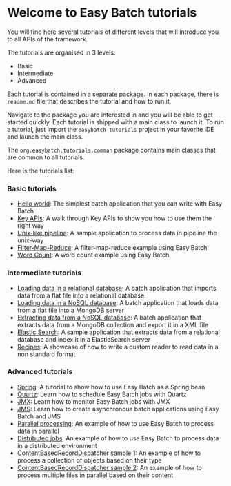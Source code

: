 # Welcome to Easy Batch tutorials

You will find here several tutorials of different levels that will introduce you to all APIs of the framework.

The tutorials are organised in 3 levels:

* Basic
* Intermediate
* Advanced

Each tutorial is contained in a separate package. In each package, there is `readme.md` file that describes the tutorial and how to run it.

Navigate to the package you are interested in and you will be able to get started quickly. Each tutorial is shipped with a
main class to launch it. To run a tutorial, just import the `easybatch-tutorials` project in your favorite IDE and launch the main class.

The `org.easybatch.tutorials.common` package contains main classes that are common to all tutorials.

Here is the tutorials list:

### Basic tutorials

* [Hello world][]: The simplest batch application that you can write with Easy Batch
* [Key APIs][]: A walk through Key APIs to show you how to use them the right way
* [Unix-like pipeline][]: A sample application to process data in pipeline the unix-way
* [Filter-Map-Reduce][]: A filter-map-reduce example using Easy Batch
* [Word Count][]: A word count example using Easy Batch

### Intermediate tutorials

* [Loading data in a relational database][]: A batch application that imports data from a flat file into a relational database
* [Loading data in a NoSQL database][]: A batch application that loads data from a flat file into a MongoDB server
* [Extracting data from a NoSQL database][]: A batch application that extracts data from a MongoDB collection and export it in a XML file
* [Elastic Search][]: A sample application that extracts data from a relational database and index it in a ElasticSearch server
* [Recipes][]: A showcase of how to write a custom reader to read data in a non standard format

### Advanced tutorials

* [Spring][]: A tutorial to show how to use Easy Batch as a Spring bean
* [Quartz][]: Learn how to schedule Easy Batch jobs with Quartz
* [JMX][]: Learn how to monitor Easy Batch jobs with JMX
* [JMS][]: Learn how to create asynchronous batch applications using Easy Batch and JMS
* [Parallel processing][]: An example of how to use Easy Batch to process data in parallel
* [Distributed jobs][]: An example of how to use Easy Batch to process data in a distributed environment
* [ContentBasedRecordDispatcher sample 1][]: An example of how to process a collection of objects based on their type
* [ContentBasedRecordDispatcher sample 2][]: An example of how to process multiple files in parallel based on their content

[Hello world]: https://github.com/EasyBatch/easybatch-tutorials/tree/master/src/main/java/org/easybatch/tutorials/basic/helloworld
[Key APIs]: https://github.com/EasyBatch/easybatch-tutorials/tree/master/src/main/java/org/easybatch/tutorials/basic/keyapis
[Unix-like pipeline]: https://github.com/EasyBatch/easybatch-tutorials/tree/master/src/main/java/org/easybatch/tutorials/basic/pipeline
[Filter-Map-Reduce]: https://github.com/EasyBatch/easybatch-tutorials/tree/master/src/main/java/org/easybatch/tutorials/basic/filterMapReduce
[Word Count]: https://github.com/EasyBatch/easybatch-tutorials/tree/master/src/main/java/org/easybatch/tutorials/basic/wordcount
[Loading data in a relational database]: https://github.com/EasyBatch/easybatch-tutorials/tree/master/src/main/java/org/easybatch/tutorials/intermediate/load
[Loading data in a NoSQL database]: https://github.com/EasyBatch/easybatch-tutorials/tree/master/src/main/java/org/easybatch/tutorials/intermediate/mongodb/load
[Extracting data from a NoSQL database]: https://github.com/EasyBatch/easybatch-tutorials/tree/master/src/main/java/org/easybatch/tutorials/intermediate/mongodb/extract
[Elastic Search]: https://github.com/EasyBatch/easybatch-tutorials/tree/master/src/main/java/org/easybatch/tutorials/intermediate/elasticsearch
[Recipes]: https://github.com/EasyBatch/easybatch-tutorials/tree/master/src/main/java/org/easybatch/tutorials/intermediate/recipes
[Spring]: https://github.com/EasyBatch/easybatch-tutorials/tree/master/src/main/java/org/easybatch/tutorials/advanced/spring
[Quartz]: https://github.com/EasyBatch/easybatch-tutorials/tree/master/src/main/java/org/easybatch/tutorials/advanced/quartz
[JMX]: https://github.com/EasyBatch/easybatch-tutorials/tree/master/src/main/java/org/easybatch/tutorials/advanced/jmx
[JMS]: https://github.com/EasyBatch/easybatch-tutorials/tree/master/src/main/java/org/easybatch/tutorials/advanced/jms
[Parallel processing]: https://github.com/EasyBatch/easybatch-tutorials/tree/master/src/main/java/org/easybatch/tutorials/advanced/parallel
[Distributed jobs]: https://github.com/EasyBatch/easybatch-tutorials/tree/master/src/main/java/org/easybatch/tutorials/advanced/distributed
[ContentBasedRecordDispatcher sample 1]: https://github.com/EasyBatch/easybatch-tutorials/tree/master/src/main/java/org/easybatch/tutorials/advanced/cbrd/fruits
[ContentBasedRecordDispatcher sample 2]: https://github.com/EasyBatch/easybatch-tutorials/tree/master/src/main/java/org/easybatch/tutorials/advanced/cbrd/files
